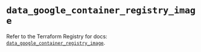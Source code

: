 # `data_google_container_registry_image`

Refer to the Terraform Registry for docs: [`data_google_container_registry_image`](https://registry.terraform.io/providers/hashicorp/google/5.11.0/docs/data-sources/container_registry_image).
